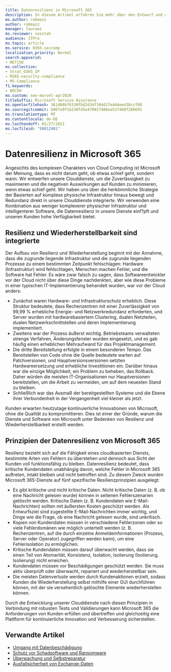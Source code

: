 ```yaml
---
title: Datenresilienz in Microsoft 365
description: In diesem Artikel erfahren Sie mehr über den Entwurf und die Prinzipien der Datenresilienz und -wiederherstellung in Microsoft 365.
ms.author: robmazz
author: robmazz
manager: laurawi
ms.reviewer: sosstah
audience: ITPro
ms.topic: article
ms.service: O365-seccomp
localization_priority: Normal
search.appverid:
- MET150
ms.collection:
- Strat_O365_IP
- M365-security-compliance
- MS-Compliance
f1.keywords:
- NOCSH
ms.custom: seo-marvel-apr2020
titleSuffix: Microsoft Service Assurance
ms.openlocfilehash: 361400bf6330fb82d34f384d17e4d4ee438ccf08
ms.sourcegitcommit: b06fa9f1b230fd5e470817486ea51f460f28b691
ms.translationtype: MT
ms.contentlocale: de-DE
ms.lasthandoff: 01/27/2021
ms.locfileid: "50012901"
---
```

# <a name="data-resiliency-in-microsoft-365"></a>Datenresilienz in Microsoft 365

Angesichts des komplexen Charakters von Cloud Computing ist Microsoft der Meinung, dass es nicht darum geht, ob etwas schief geht, sondern wann. Wir entwerfen unsere Clouddienste, um die Zuverlässigkeit zu maximieren und die negativen Auswirkungen auf Kunden zu minimieren, wenn etwas schief geht. Wir haben uns über die herkömmliche Strategie der Basierten auf komplexe physische Infrastruktur hinaus bewegt und Redundanz direkt in unsere Clouddienste integrierte. Wir verwenden eine Kombination aus weniger komplexerer physischer Infrastruktur und intelligenterer Software, die Datenresilienz in unsere Dienste einf?pft und unseren Kunden hohe Verfügbarkeit bietet.

## <a name="resiliency-and-recoverability-are-built-in"></a>Resilienz und Wiederherstellbarkeit sind integrierte

Der Aufbau von Resilienz und Wiederherstellung beginnt mit der Annahme, dass die zugrunde liegende Infrastruktur und die zugrunde liegenden Prozesse zu einem bestimmten Zeitpunkt fehlschlagen: Hardware (Infrastruktur) wird fehlschlagen, Menschen machen Fehler, und die Software hat Fehler. Es wäre zwar falsch zu sagen, dass Softwareentwickler vor der Cloud nicht über diese Dinge nachdenkten, aber wie diese Probleme in einer typischen IT-Implementierung behandelt wurden, war vor der Cloud anders:

- Zunächst waren Hardware- und Infrastrukturschutz erheblich. Diese Struktur bedeutete, dass Rechenzentren mit einer Zuverlässigkeit von 99,99 % erhebliche Energie- und Netzwerkredundanz erforderten, und Server wurden mit hardwarebasiertem Clustering, dualen Netzteilen, dualen Netzwerkschnittstellen und deren Implementierung implementiert.
- Zweitens war der Prozess äußerst wichtig. Betriebsteams verwalteten strenge Verfahren, Änderungsfenster wurden eingesetzt, und es gab häufig einen erheblichen Mehraufwand für das Projektmanagement.
- Die dritte Bereitstellung erfolgte in einem besonderen Tempo. Das Bereitstellen von Code ohne die Quelle bedeutete warten auf Patchversionen, und Hauptversionsversionen setzten Hardwareersetzung und erhebliche Investitionen ein. Darüber hinaus war die einzige Möglichkeit, ein Problem zu beheben, das Rollback. Daher würden die meisten IT-Organisationen nur Hauptversionen bereitstellen, um die Arbeit zu vermeiden, um auf dem neuesten Stand zu bleiben.
- Schließlich war das Ausmaß der bereitgestellten Systeme und die Ebene ihrer Verbundenheit in der Vergangenheit viel kleiner als jetzt.

Kunden erwarten heutzutage kontinuierliche Innovationen von Microsoft, ohne die Qualität zu kompromittieren. Dies ist einer der Gründe, warum die Dienste und Software von Microsoft unter Bedenken von Resilienz und Wiederherstellbarkeit erstellt werden.

## <a name="microsoft-365-data-resiliency-principles"></a>Prinzipien der Datenresilienz von Microsoft 365

Resilienz bezieht sich auf die Fähigkeit eines cloudbasierten Diensts, bestimmte Arten von Fehlern zu überstehen und dennoch aus Sicht der Kunden voll funktionsfähig zu bleiben. Datenresilienz bedeutet, dass kritische Kundendaten unabhängig davon, welche Fehler in Microsoft 365 auftreten, intakt bleiben und nicht betroffen sind. Zu diesem Zweck wurden Microsoft 365-Dienste auf fünf spezifische Resilienzprinzipien ausgelegt:

- Es gibt kritische und nicht kritische Daten. Nicht kritische Daten (z. B. ob eine Nachricht gelesen wurde) können in seltenen Fehlerszenarien gelöscht werden. Kritische Daten (z. B. Kundendaten wie E-Mail-Nachrichten) sollten mit äußersten Kosten geschützt werden. Als Entwurfsziel sind zugestellte E-Mail-Nachrichten immer wichtig, und Dinge wie die Frage, ob eine Nachricht gelesen wurde, sind unkritisch.
- Kopien von Kundendaten müssen in verschiedene Fehlerzonen oder so viele Fehlerdomänen wie möglich unterteilt werden (z. B. Rechenzentren, auf die durch einzelne Anmeldeinformationen (Prozess, Server oder Operator) zugegriffen werden kann), um eine Fehlerisolation zu ermöglichen. 
- Kritische Kundendaten müssen darauf überwacht werden, dass sie einen Teil von Atomarität, Konsistenz, Isolation, Isolierung (Isolierung, Isolierung) nicht erreichen.
- Kundendaten müssen vor Beschädigungen geschützt werden. Sie muss aktiv überprüft oder überwacht, repariert und wiederherstellbar sein.
- Die meisten Datenverluste werden durch Kundenaktionen erzielt, sodass Kunden die Wiederherstellung selbst mithilfe einer GUI durchführen können, mit der sie versehentlich gelöschte Elemente wiederherstellen können.

Durch die Entwicklung unserer Clouddienste nach diesen Prinzipien in Verbindung mit robusten Tests und Validierungen kann Microsoft 365 die Anforderungen von Kunden erfüllen und übertreffen und gleichzeitig eine Plattform für kontinuierliche Innovation und Verbesserung sicherstellen.

## <a name="related-articles"></a>Verwandte Artikel

- [Umgang mit Datenbeschädigung](assurance-dealing-with-data-corruption.md)
- [Schutz vor Schadsoftware und Ransomware](assurance-malware-and-ransomware-protection.md)
- [Überwachung und Selbstreparatur](assurance-monitoring-and-self-healing.md)
- [Ausfallsicherheit von Exchange-Daten](assurance-exchange-data-resiliency.md)
